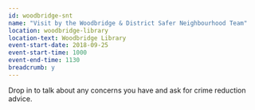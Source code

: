 ```yaml
---
id: woodbridge-snt
name: "Visit by the Woodbridge & District Safer Neighbourhood Team"
location: woodbridge-library
location-text: Woodbridge Library
event-start-date: 2018-09-25
event-start-time: 1000
event-end-time: 1130
breadcrumb: y
---
```


Drop in to talk about any concerns you have and ask for crime reduction advice.
